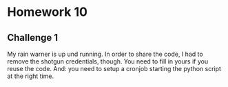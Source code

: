# Homework 10

## Challenge 1

My rain warner is up und running. In order to share the code, I had to remove the shotgun credentials, though. You need to fill in yours if you reuse the code. And: you need to setup a cronjob starting the python script at the right time. 
